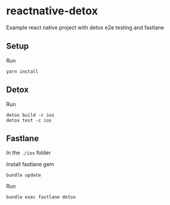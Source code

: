 # reactnative-detox
Example react native project with detox e2e testing and fastlane


## Setup

Run
```
yarn install
```


## Detox

Run
```
detox build -c ios
detox test -c ios
```


## Fastlane

In the `./ios` folder

Install fastlane gem
```
bundle update
```

Run
```
bundle exec fastlane detox
```
